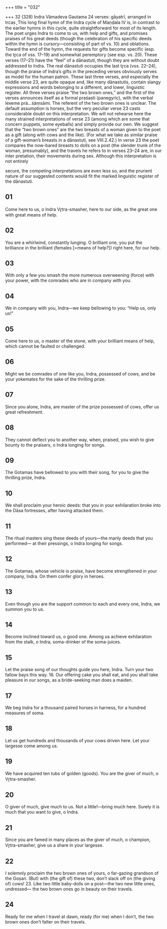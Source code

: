 +++
title = "032"

+++
32 (328)
Indra
Vāmadeva Gautama
24 verses: gāyatrī, arranged in trcas ̥
This long final hymn of the Indra cycle of Maṇḍala IV is, in contrast to the earlier  hymns in this cycle, quite straightforward for most of its length. The poet urges  Indra to come to us, with help and gifts, and promises praises of his great deeds  (though the celebration of his specific deeds within the hymn is cursory—consisting  of part of vs. 10) and oblations.
Toward the end of the hymn, the requests for gifts become specific (esp. the tr̥ca  of vss. 17–19) and somewhat peremptory (see esp. vs. 20). These verses (17–21)  have the “feel” of a dānastuti, though they are without doubt addressed to Indra.  The real dānastuti occupies the last tr̥ca (vss. 22–24), though the praise of Indra’s  gifts in the preceding verses obviously serves as model for the human patron. These  last three verses, and especially the middle verse 23, are quite opaque and, like  many dānastutis, contain slangy expressions and words belonging to a different,  and lower, linguistic register. All three verses praise “the two brown ones,” and the  first of the verses announces itself as a formal praśasti (panegyric), with the verbal  lexeme prá...śáṃsāmi. The referent of the two brown ones is unclear. The default  assumption is horses, but the very peculiar verse 23 casts considerable doubt on  this interpretation. We will not rehearse here the many strained interpretations of  verse 23 (among which are some that concern puppets, some eyeballs) and simply  provide our own. We suggest that the “two brown ones” are the two breasts of a  woman given to the poet as a gift (along with cows and the like). (For what we take  as similar praise of a gift-woman’s breasts in a dānastuti, see VIII.2.42.) In verse 23  the poet compares the now-bared breasts to dolls on a post (the slender trunk of the  woman, presumably), and the travels he refers to in verses 23–24 are, in our inter pretation, their movements during sex. Although this interpretation is not entirely

secure, the competing interpretations are even less so, and the prurient nature of  our suggested contents would fit the marked linguistic register of the dānastuti.
## 01
Come here to us, o Indra Vr̥tra-smasher, here to our side,
as the great one with great means of help.
## 02
You are a whirlwind, constantly lunging. O brilliant one, you put the  brilliance
in the brilliant (females [=means of help?]) right here, for our help.
## 03
With only a few you smash the more numerous overweening (force)  with your power,
with the comrades who are in company with you.
## 04
We in company with you, Indra—we keep bellowing to you:
“Help us, only us!”
## 05
Come here to us, o master of the stone, with your brilliant means  of help,
which cannot be faulted or challenged.
## 06
Might we be comrades of one like you, Indra, possessed of cows, and be your yokemates for the sake of the thrilling prize.
## 07
Since you alone, Indra, are master of the prize possessed of cows, offer us great refreshment.
## 08
They cannot deflect you to another way, when, praised, you wish to  give bounty
to the praisers, o Indra longing for songs.
## 09
The Gotamas have bellowed to you with their song, for you to give the thrilling prize, Indra.
## 10
We shall proclaim your heroic deeds: that you in your exhilaration  broke into
the Dāsa fortresses, after having attacked them.
## 11
The ritual masters sing these deeds of yours—the manly deeds that you  performed—
at their pressings, o Indra longing for songs.
## 12
The Gotamas, whose vehicle is praise, have become strengthened in  your company, Indra.
On them confer glory in heroes.
## 13
Even though you are the support common to each and every one, Indra, we summon you to us.
## 14
Become inclined toward us, o good one. Among us achieve exhilaration  from the stalk,
o Indra, soma-drinker of the soma-juices.
## 15
Let the praise song of our thoughts guide you here, Indra.
Turn your two fallow bays this way. 16. Our offering cake you shall eat, and you shall take pleasure in
our songs,
as a bride-seeking man does a maiden.
## 17
We beg Indra for a thousand paired horses in harness,
for a hundred measures of soma.
## 18
Let us get hundreds and thousands of your cows driven here.
Let your largesse come among us.
## 19
We have acquired ten tubs of golden (goods).
You are the giver of much, o Vr̥tra-smasher.
## 20
O giver of much, give much to us. Not a little!—bring much here. Surely it is much that you want to give, o Indra.
## 21
Since you are famed in many places as the giver of much, o champion,  Vr̥tra-smasher,
give us a share in your largesse.
## 22
I solemnly proclaim the two brown ones of yours, o far-gazing
grandson of the Goṣan.
(But) with (the gift of) these two, don’t slack off on (the giving of) cows! 23. Like two little baby-dolls on a post—the two new little ones,
undressed—
the two brown ones go in beauty on their travels.
## 24
Ready for me when I travel at dawn, ready (for me) when I don’t, the two brown ones don’t falter on their travels.